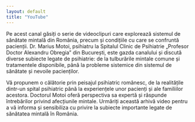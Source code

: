 ```yaml
---
layout: default
title: "YouTube"
---
```


Pe acest canal găsiți o serie de videoclipuri care explorează sistemul de sănătate mintală din România, precum și condițiile cu care se confruntă pacienții. Dr. Marius Motoi, psihiatru la Spitalul Clinic de Psihiatrie „Profesor Doctor Alexandru Obregia” din București, este gazda canalului și discută diverse subiecte legate de psihiatrie: de la tulburările mintale comune și tratamentele disponibile, până la probleme sistemice din sistemul de sănătate și nevoile pacienților.

Vă propunem o călătorie prin peisajul psihiatric românesc, de la realitățile dintr-un spital psihiatric până la experiențele unor pacienți și ale familiilor acestora. Doctorul Motoi oferă perspectiva sa expertă și răspunde întrebărilor privind afecțiunile mintale. Urmăriți această arhivă video pentru a vă informa și sensibiliza cu privire la subiecte importante legate de sănătatea mintală în România.